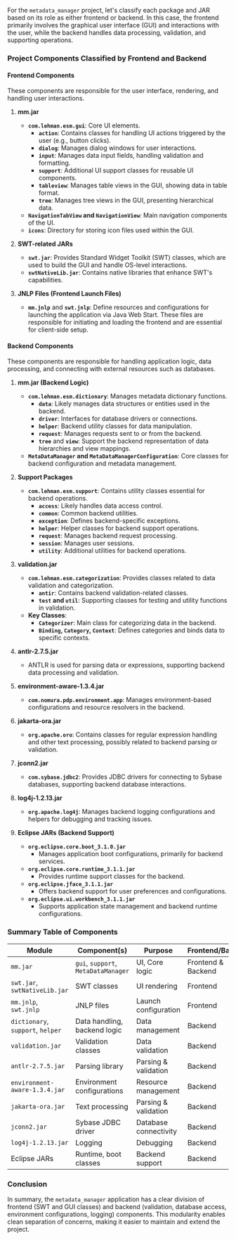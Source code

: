 For the `metadata_manager` project, let's classify each package and JAR based on its role as either frontend or backend. In this case, the frontend primarily involves the graphical user interface (GUI) and interactions with the user, while the backend handles data processing, validation, and supporting operations.

### Project Components Classified by Frontend and Backend

#### Frontend Components
These components are responsible for the user interface, rendering, and handling user interactions.

1. **mm.jar**
   - **`com.lehman.esm.gui`**: Core UI elements.
     - **`action`**: Contains classes for handling UI actions triggered by the user (e.g., button clicks).
     - **`dialog`**: Manages dialog windows for user interactions.
     - **`input`**: Manages data input fields, handling validation and formatting.
     - **`support`**: Additional UI support classes for reusable UI components.
     - **`tableview`**: Manages table views in the GUI, showing data in table format.
     - **`tree`**: Manages tree views in the GUI, presenting hierarchical data.
   - **`NavigationTabView` and `NavigationView`**: Main navigation components of the UI.
   - **`icons`**: Directory for storing icon files used within the GUI.

2. **SWT-related JARs**
   - **`swt.jar`**: Provides Standard Widget Toolkit (SWT) classes, which are used to build the GUI and handle OS-level interactions.
   - **`swtNativeLib.jar`**: Contains native libraries that enhance SWT's capabilities.

3. **JNLP Files (Frontend Launch Files)**
   - **`mm.jnlp`** and **`swt.jnlp`**: Define resources and configurations for launching the application via Java Web Start. These files are responsible for initiating and loading the frontend and are essential for client-side setup.

#### Backend Components
These components are responsible for handling application logic, data processing, and connecting with external resources such as databases.

1. **mm.jar (Backend Logic)**
   - **`com.lehman.esm.dictionary`**: Manages metadata dictionary functions.
     - **`data`**: Likely manages data structures or entities used in the backend.
     - **`driver`**: Interfaces for database drivers or connections.
     - **`helper`**: Backend utility classes for data manipulation.
     - **`request`**: Manages requests sent to or from the backend.
     - **`tree`** and **`view`**: Support the backend representation of data hierarchies and view mappings.
   - **`MetaDataManager` and `MetaDataManagerConfiguration`**: Core classes for backend configuration and metadata management.

2. **Support Packages**
   - **`com.lehman.esm.support`**: Contains utility classes essential for backend operations.
     - **`access`**: Likely handles data access control.
     - **`common`**: Common backend utilities.
     - **`exception`**: Defines backend-specific exceptions.
     - **`helper`**: Helper classes for backend support operations.
     - **`request`**: Manages backend request processing.
     - **`session`**: Manages user sessions.
     - **`utility`**: Additional utilities for backend operations.

3. **validation.jar**
   - **`com.lehman.esm.categorization`**: Provides classes related to data validation and categorization.
     - **`antir`**: Contains backend validation-related classes.
     - **`test` and `util`**: Supporting classes for testing and utility functions in validation.
   - **Key Classes**:
     - **`Categorizer`**: Main class for categorizing data in the backend.
     - **`Binding`, `Category`, `Context`**: Defines categories and binds data to specific contexts.

4. **antlr-2.7.5.jar**
   - ANTLR is used for parsing data or expressions, supporting backend data processing and validation.

5. **environment-aware-1.3.4.jar**
   - **`com.nomura.pdp.environment.app`**: Manages environment-based configurations and resource resolvers in the backend.

6. **jakarta-ora.jar**
   - **`org.apache.oro`**: Contains classes for regular expression handling and other text processing, possibly related to backend parsing or validation.

7. **jconn2.jar**
   - **`com.sybase.jdbc2`**: Provides JDBC drivers for connecting to Sybase databases, supporting backend database interactions.

8. **log4j-1.2.13.jar**
   - **`org.apache.log4j`**: Manages backend logging configurations and helpers for debugging and tracking issues.

9. **Eclipse JARs (Backend Support)**
   - **`org.eclipse.core.boot_3.1.0.jar`**
     - Manages application boot configurations, primarily for backend services.
   - **`org.eclipse.core.runtime_3.1.1.jar`**
     - Provides runtime support classes for the backend.
   - **`org.eclipse.jface_3.1.1.jar`**
     - Offers backend support for user preferences and configurations.
   - **`org.eclipse.ui.workbench_3.1.1.jar`**
     - Supports application state management and backend runtime configurations.

### Summary Table of Components

| Module                          | Component(s)                                 | Purpose                      | Frontend/Backend |
|---------------------------------|----------------------------------------------|------------------------------|------------------|
| `mm.jar`                        | `gui`, `support`, `MetaDataManager`          | UI, Core logic               | Frontend & Backend |
| `swt.jar`, `swtNativeLib.jar`   | SWT classes                                  | UI rendering                 | Frontend        |
| `mm.jnlp`, `swt.jnlp`           | JNLP files                                   | Launch configuration         | Frontend        |
| `dictionary`, `support`, `helper` | Data handling, backend logic               | Data management              | Backend         |
| `validation.jar`                | Validation classes                           | Data validation              | Backend         |
| `antlr-2.7.5.jar`               | Parsing library                              | Parsing & validation         | Backend         |
| `environment-aware-1.3.4.jar`   | Environment configurations                   | Resource management          | Backend         |
| `jakarta-ora.jar`               | Text processing                              | Parsing & validation         | Backend         |
| `jconn2.jar`                    | Sybase JDBC driver                           | Database connectivity        | Backend         |
| `log4j-1.2.13.jar`              | Logging                                      | Debugging                    | Backend         |
| Eclipse JARs                    | Runtime, boot classes                        | Backend support              | Backend         |

### Conclusion
In summary, the `metadata_manager` application has a clear division of frontend (SWT and GUI classes) and backend (validation, database access, environment configurations, logging) components. This modularity enables clean separation of concerns, making it easier to maintain and extend the project.
